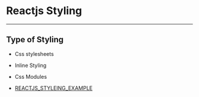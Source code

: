 # Reactjs Styling 

---
## Type of Styling 
* Css stylesheets
* Inline Styling 
* Css Modules 

* [REACTJS_STYLEING_EXAMPLE](https://github.com/adarshkumarsingh83/reactjs/tree/master/APPLICATIONS/reactjs-css-style)